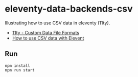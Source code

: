 # eleventy-data-backends-csv

Illustrating how to use CSV data in eleventy (11ty).

- [11ty - Custom Data File Formats](https://www.11ty.dev/docs/data-custom/)
- [How to use CSV data with Elevent](https://www.maxkohler.com/posts/eleventy-csv/)

## Run
```
npm install
npm run start
```
